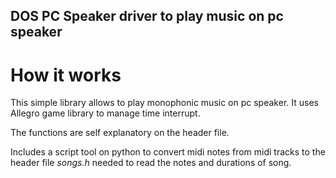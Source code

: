 ## DOS PC Speaker driver to play music on pc speaker

# How it works

This simple library allows to play monophonic music on pc speaker.
It uses Allegro game library to manage time interrupt.

The functions are self explanatory on the header file.

Includes a script tool on python to convert midi notes from midi tracks to the header file *songs.h* needed to read the notes and durations of song.